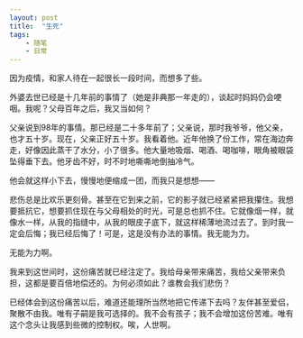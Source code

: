 ```yaml
---
layout: post
title:  "生死"
tags: 
    - 随笔
    - 日常
---
```


因为疫情，和家人待在一起很长一段时间，而想多了些。

<!--break-->

外婆去世已经是十几年前的事情了（她是非典那一年走的），谈起时妈妈仍会哽咽。我呢？父母百年之后，我又当如何？

父亲说到98年的事情。那已经是二十多年前了；父亲说，那时我爷爷，他父亲，也才五十岁。现在，父亲正好五十岁。我看着他。近年他换了份工作，常在海边奔走，好像因此蒸干了水分，小了很多。他大量地吸烟、喝酒、喝咖啡，眼角被眼袋坠得垂下去。他牙齿不好，时不时地嘶嘶地倒抽冷气。

他会就这样小下去，慢慢地便缩成一团，而我只是想想——

悲伤总是比欢乐更刻骨。甚至在它到来之前，它的影子就已经紧紧把我攥住。我想要抵抗它，想要抓住现在与父母相处的时光，可是总也抓不住。它就像烟一样，就像水一样，从我的指缝中，从我的眼皮子底下，就这样稀薄地流过去了。到时我一定会后悔；我已经后悔了！可是，这是没有办法的事情。我无能为力。

无能为力啊。

我来到这世间时，这份痛苦就已经注定了。我给母亲带来痛苦，我给父亲带来负担，这都是要百倍地偿还的。为何必须如此？谁教会我们悲伤？

已经体会到这份痛苦以后，难道还能理所当然地把它传递下去吗？友伴甚至爱侣，聚散不由我。唯有子嗣是我可选择的。我不会有孩子；我不会增加这份苦难。唯有这个念头让我感到些微的控制权。唉，人世啊。